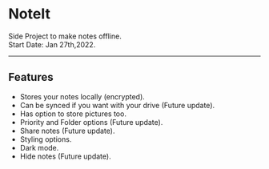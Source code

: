 # NoteIt

Side Project to make notes offline.  
Start Date: Jan 27th,2022.

---
## Features

- Stores your notes locally (encrypted).
- Can be synced if you want with your drive (Future update).
- Has option to store pictures too.
- Priority and Folder options (Future update).
- Share notes (Future update).
- Styling options.
- Dark mode.
- Hide notes (Future update).
